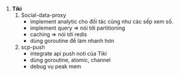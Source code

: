 1. **Tiki**
	1.  Social-data-proxy
		- implement analytic cho đối tác cũng như các sếp xem số.
		- implement query => nói tới partitioning
		- caching => nói tới redis
		- dùng goroutine để làm nhanh hơn
	2. scp-push
		- integrate api push noti của Tiki
		- dùng goroutine, atomic, channel
		- debug vụ peak mem
	